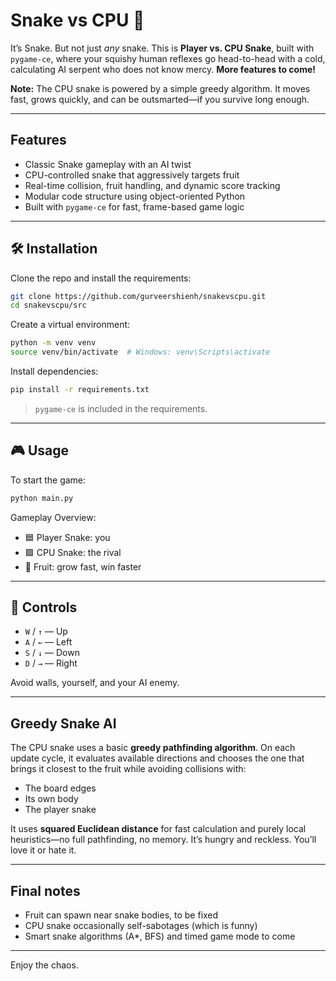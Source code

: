 # Snake vs CPU 🐍

It’s Snake. But not just *any* snake. This is **Player vs. CPU Snake**, built with `pygame-ce`, where your squishy human reflexes go head-to-head with a cold, calculating AI serpent who does not know mercy. **More features to come!**

**Note:** The CPU snake is powered by a simple greedy algorithm. It moves fast, grows quickly, and can be outsmarted—if you survive long enough.

---

## Features

- Classic Snake gameplay with an AI twist  
- CPU-controlled snake that aggressively targets fruit  
- Real-time collision, fruit handling, and dynamic score tracking  
- Modular code structure using object-oriented Python  
- Built with `pygame-ce` for fast, frame-based game logic  

---

## 🛠 Installation

Clone the repo and install the requirements:

```bash
git clone https://github.com/gurveershienh/snakevscpu.git
cd snakevscpu/src
```

Create a virtual environment:

```bash
python -m venv venv
source venv/bin/activate  # Windows: venv\Scripts\activate
```

Install dependencies:

```bash
pip install -r requirements.txt
```

> `pygame-ce` is included in the requirements.

---

## 🎮 Usage

To start the game:

```bash
python main.py
```

Gameplay Overview:
- 🟦 Player Snake: you  
- 🟩 CPU Snake: the rival  
- 🔴 Fruit: grow fast, win faster  

---

## 🎯 Controls

- `W` / `↑` — Up  
- `A` / `←` — Left  
- `S` / `↓` — Down  
- `D` / `→` — Right  

Avoid walls, yourself, and your AI enemy.

---

## Greedy Snake AI

The CPU snake uses a basic **greedy pathfinding algorithm**. On each update cycle, it evaluates available directions and chooses the one that brings it closest to the fruit while avoiding collisions with:
- The board edges
- Its own body
- The player snake

It uses **squared Euclidean distance** for fast calculation and purely local heuristics—no full pathfinding, no memory. It’s hungry and reckless. You’ll love it or hate it.

---

## Final notes

- Fruit can spawn near snake bodies, to be fixed
- CPU snake occasionally self-sabotages (which is funny)
- Smart snake algorithms (A*, BFS) and timed game mode to come

---

Enjoy the chaos.